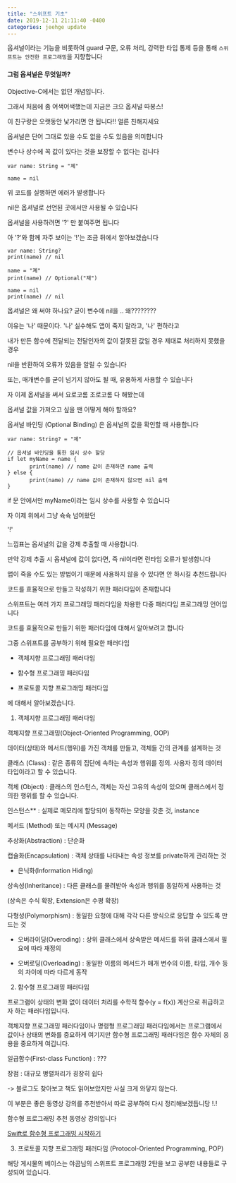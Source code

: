 ```yaml
---
title: "스위프트 기초"
date: 2019-12-11 21:11:40 -0400
categories: jeehge update
---
```




옵셔널이라는 기능을 비롯하여 guard 구문, 오류 처리, 강력한 타입 통제 등을 통해 `스위프트는 안전한 프로그래밍`을 지향합니다

#### 그럼 옵셔널은 무엇일까?

Objective-C에서는 없던 개념입니다. 

그래서 처음에 좀 어색어색했는데 지금은 크으 옵셔널 따봉스!

이 친구랑은 오랫동안 낯가리면 안 됩니다!! 얼른 친해지세요

옵셔널은 단어 그대로 있을 수도 없을 수도 있음을 의미합니다

변수나 상수에 꼭 값이 있다는 것을 보장할 수 없다는 겁니다


```
var name: String = "졔"
 
name = nil
```


위 코드를 실행하면 에러가 발생합니다

nil은 옵셔널로 선언된 곳에서만 사용될 수 있습니다



옵셔널을 사용하려면 '?' 만 붙여주면 됩니다

아 '?'와 함께 자주 보이는 '!'는 조금 뒤에서 알아보겠습니다


```
var name: String?
print(name) // nil
 
name = "졔"
print(name) // Optional("졔")

name = nil
print(name) // nil
```


옵셔널은 왜 써야 하나요? 굳이 변수에 nil을 .. 왜????????

이유는 '나' 때문이다. '나' 실수해도 앱이 죽지 말라고, '나' 편하라고

내가 만든 함수에 전달되는 전달인자의 값이 잘못된 값일 경우 제대로 처리하지 못했을 경우

nil을 반환하여 오류가 있음을 알릴 수 있습니다

또는, 매개변수를 굳이 넘기지 않아도 될 때, 유용하게 사용할 수 있습니다

자 이제 옵셔널을 써서 요로코롬 조로코롬 다 해봤는데

옵셔널 값을 가져오고 싶을 땐 어떻게 해야 할까요?

옵셔널 바인딩 (Optional Binding) 은 옵셔널의 값을 확인할 때 사용합니다


```
var name: String? = "졔"
        
// 옵셔널 바인딩을 통한 임시 상수 할당
if let myName = name {
       print(name) // name 값이 존재하면 name 출력
} else {
       print(name) // name 값이 존재하지 않으면 nil 출력
}

```

if 문 안에서만 myName이라는 임시 상수를 사용할 수 있습니다

자 이제 위에서 그냥 슉슉 넘어왔던

'!'

느낌표는 옵셔널의 값을 강제 추출할 때 사용합니다.

만약 강제 추출 시 옵셔널에 값이 없다면, 즉 nil이라면 런타임 오류가 발생합니다

앱이 죽을 수도 있는 방법이기 때문에 사용하지 않을 수 있다면 안 하시길 추천드립니다




코드를 효율적으로 만들고 작성하기 위한 패러다임이 존재합니다

스위프트는 여러 가지 프로그래밍 패러다임을 차용한 다중 패러다임 프로그래밍 언어입니다

코드를 효율적으로 만들기 위한 패러다임에 대해서 알아보려고 합니다

그중 스위프트를 공부하기 위해 필요한 패러다임

- 객체지향 프로그래밍 패러다임

- 함수형 프로그래밍 패러다임

- 프로토콜 지향 프로그래밍 패러다임

에 대해서 알아보겠습니다.



1. 객체지향 프로그래밍 패러다임

객체지향 프로그래밍(Object-Oriented Programming, OOP)

데이터(상태)와 메서드(행위)를 가진 객체를 만들고, 객체들 간의 관계를 설계하는 것

클래스 (Class) : 같은 종류의 집단에 속하는 속성과 행위를 정의. 사용자 정의 데이터 타입이라고 할 수 있습니다.

객체 (Object) : 클래스의 인스턴스, 객체는 자신 고유의 속성이 있으며 클래스에서 정의한 행위를 할 수 있습니다.

인스턴스** : 실제로 메모리에 할당되어 동작하는 모양을 갖춘 것, instance

메서드 (Method) 또는 메시지 (Message)

추상화(Abstraction) : 단순화

캡슐화(Encapsulation) : 객체 상태를 나타내는 속성 정보를 private하게 관리하는 것

- 은닉화(Information Hiding)

상속성(Inheritance) : 다른 클래스를 물려받아 속성과 행위를 동일하게 사용하는 것

(상속은 수식 확장, Extension은 수평 확장)

다형성(Polymorphism) : 동일한 요청에 대해 각각 다른 방식으로 응답할 수 있도록 만드는 것

- 오버라이딩(Overoding) : 상위 클래스에서 상속받은 메서드를 하위 클래스에서 필요에 따라 재정의

- 오버로딩(Overloading) : 동일한 이름의 메서드가 매개 변수의 이름, 타입, 개수 등의 차이에 따라 다르게 동작



2. 함수형 프로그래밍 패러다임

프로그램이 상태의 변화 없이 데이터 처리를 수학적 함수(y = f(x)) 계산으로 취급하고자 하는 패러다임입니다.

객체지향 프로그래밍 패러다임이나 명령형 프로그래밍 패러다임에서는 프로그램에서 값이나 상태의 변화를 중요하게 여기지만 함수형 프로그래밍 패러다임은 함수 자체의 응용을 중요하게 여깁니다.

일급함수(First-class Function) : ???

장점 : 대규모 병렬처리가 굉장히 쉽다



-> 블로그도 찾아보고 책도 읽어보았지만 사실 크게 와닿지 않는다.

이 부분은 좋은 동영상 강의를 추천받아서 따로 공부하여 다시 정리해보겠듭니당 !.!

함수형 프로그래밍 추천 동영상 강의입니다


[Swift로 함수형 프로그래밍 시작하기](https://programmers.co.kr/learn/courses/4806#introduction)



3. 프로토콜 지향 프로그래밍 패러다임 (Protocol-Oriented Programming, POP)




해당 게시물의 베이스는 야곰님의 스위프트 프로그래밍 2탄을 보고 공부한 내용들로 구성되어 있습니다.

